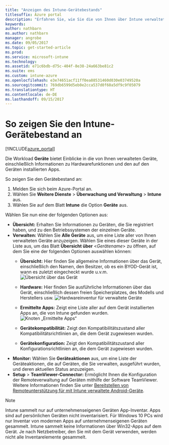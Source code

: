 ```yaml
---
title: "Anzeigen des Intune-Gerätebestands"
titlesuffix: Azure portal
description: "Erfahren Sie, wie Sie die von Ihnen über Intune verwalteten Geräte sowie Informationen zu der entsprechenden Hardware und den installierten Apps anzeigen.\""
keywords: 
author: nathbarn
ms.author: nathbarn
manager: angrobe
ms.date: 09/05/2017
ms.topic: get-started-article
ms.prod: 
ms.service: microsoft-intune
ms.technology: 
ms.assetid: e71c6bdb-d75c-404f-8e38-24a663be81c2
ms.suite: ems
ms.custom: intune-azure
ms.openlocfilehash: e3e74651acf11ff0ea88531460d030e03749520a
ms.sourcegitcommit: 769db6599d5eb0e2cca537d0f60a5df9c9f05079
ms.translationtype: HT
ms.contentlocale: de-DE
ms.lasthandoff: 09/15/2017
---
```

# <a name="how-to-view-intune-device-inventory"></a>So zeigen Sie den Intune-Gerätebestand an


[!INCLUDE[azure_portal](./includes/azure_portal.md)]

Die Workload **Geräte** bietet Einblicke in die von Ihnen verwalteten Geräte, einschließlich Informationen zu Hardwarefunktionen und den auf den Geräten installierten Apps. 

So zeigen Sie den Gerätebestand an:

1. Melden Sie sich beim Azure-Portal an.
2. Wählen Sie **Weitere Dienste** > **Überwachung und Verwaltung** > **Intune** aus.
3. Wählen Sie auf dem Blatt **Intune** die Option **Geräte** aus.

Wählen Sie nun eine der folgenden Optionen aus:

- **Übersicht:** Erhalten Sie Informationen zu Geräten, die Sie registriert haben, und zu den Betriebssystemen der einzelnen Geräte.
- **Verwalten:** Wählen Sie **Alle Geräte** aus, um eine Liste aller von Ihnen verwalteten Geräte anzuzeigen.
    Wählen Sie eines dieser Geräte in der Liste aus, um das Blatt **Übersicht über** <*Gerätename*>  zu öffnen, auf dem Sie eine der folgenden Optionen auswählen können:
    - **Übersicht:** Hier finden Sie allgemeine Informationen über das Gerät, einschließlich den Namen, den Besitzer, ob es ein BYOD-Gerät ist, wann es zuletzt eingecheckt wurde u.v.m.
    ![Übersicht über das Gerät](./media/device-overview.png)
    - **Hardware:** Hier finden Sie ausführliche Informationen über das Gerät, einschließlich dessen freien Speicherplatzes, des Modells und Herstellers usw.
    ![Hardwareinventur für verwaltete Geräte](./media/hardware-inventory.png)
    - **Ermittelte Apps:** Zeigt eine Liste aller auf dem Gerät installierten Apps an, die von Intune gefunden wurden.
    ![Knoten „Ermittelte Apps“](./media/detected-applications.png)
    


    - **Gerätekompatibilität:** Zeigt den Kompatibilitätszustand aller Kompatibilitätsrichtlinien an, die dem Gerät zugewiesen wurden.
    - **Gerätekonfiguration:** Zeigt den Kompatibilitätszustand aller Konfigurationsrichtlinien an, die dem Gerät zugewiesen wurden.
- **Monitor:** Wählen Sie **Geräteaktionen** aus, um eine Liste der Geräteaktionen, die auf Geräten, die Sie verwalten, ausgeführt wurden, und deren aktuellen Status anzuzeigen.
- **Setup** > **TeamViewer-Connector:** Ermöglicht Ihnen die Konfiguration der Remoteverwaltung auf Geräten mithilfe der Software TeamViewer. Weitere Informationen finden Sie unter [Bereitstellen von Remoteunterstützung für mit Intune verwaltete Android-Geräte](/intune/device-profile-android-teamviewer).

>[!NOTE]
> Intune sammelt nur auf unternehmenseigenen Geräten App-Inventar. Apps sind auf persönlichen Geräten nicht inventarisiert. Für Windows 10 PCs wird nur Inventar von modernen Apps auf unternehmenseigenen Geräten gesammelt. Intune sammelt keine Informationen über Win32-Apps auf dem Gerät.
> Je nach Netzbetreiber, den Sie mit dem Gerät verwenden, werden nicht alle Inventarelemente gesammelt.
